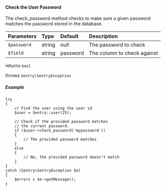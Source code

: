 #### Check the User Password

The check_password method checks to make sure a given password matches the password stored in the database.

Parameters                   | Type            | Default         | Description
:--------------------------- | :-------------- | :-------------- | :--------------
`$password`                  | string          | null            | The password to check
`$field`                     | string          | password        | The column to check against

returns `bool`

throws `Sentry\SentryException`

##### Example

	try
	{
		// Find the user using the user id
		$user = Sentry::user(25);

		// Check if the provided password matches
		// the current password.
		if ($user->check_password('mypassword'))
		{
			// The provided password matches
		}
		else
		{
			// No, the provided password doesn't match
		}
	}
	catch (Sentry\SentryException $e)
	{
		$errors = $e->getMessage();
	}
